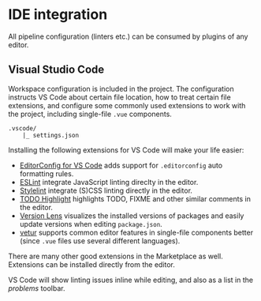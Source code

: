 
# IDE integration

All pipeline configuration (linters etc.) can be consumed by plugins of any editor.

## Visual Studio Code

Workspace configuration is included in the project. The configuration instructs VS Code about certain file location, how to treat certain file extensions, and configure some commonly used extensions to work with the project, including single-file `.vue` components.

```
.vscode/
    |_ settings.json
```

Installing the following extensions for VS Code will make your life easier:

- [EditorConfig for VS Code](https://marketplace.visualstudio.com/items?itemName=EditorConfig.EditorConfig) adds support for `.editorconfig` auto formatting rules.
- [ESLint](https://marketplace.visualstudio.com/items?itemName=dbaeumer.vscode-eslint) integrate JavaScript linting direclty in the editor.
- [Stylelint](https://marketplace.visualstudio.com/items?itemName=shinnn.stylelint) integrate (S)CSS linting directly in the editor.
- [TODO Highlight](https://marketplace.visualstudio.com/items?itemName=wayou.vscode-todo-highlight) highlights TODO, FIXME and other similar comments in the editor.
- [Version Lens](https://marketplace.visualstudio.com/items?itemName=pflannery.vscode-versionlens) visualizes the installed versions of packages and easily update versions when editing `package.json`.
- [vetur](https://marketplace.visualstudio.com/items?itemName=octref.vetur) supports common editor features in single-file components better (since `.vue` files use several different languages).

There are many other good extensions in the Marketplace as well. Extensions can be installed directly from the editor.

VS Code will show linting issues inline while editing, and also as a list in the _problems_ toolbar.
